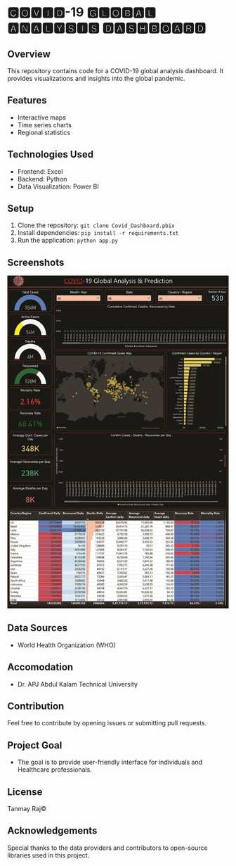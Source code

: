 # 🅲🅾🆅🅸🅳-19  🅶🅻🅾🅱🅰🅻  🅰🅽🅰🅻🆈🆂🅸🆂  🅳🅰🆂🅷🅱🅾🅰🆁🅳

## Overview
This repository contains code for a COVID-19 global analysis dashboard. It provides visualizations and insights into the global pandemic.

## Features
- Interactive maps
- Time series charts
- Regional statistics

## Technologies Used
- Frontend: Excel
- Backend: Python
- Data Visualization: Power BI 

## Setup
1. Clone the repository: `git clone Covid_Dashboard.pbix`
2. Install dependencies: `pip install -r requirements.txt`
3. Run the application: `python app.py`

## Screenshots
![Dashboard Preview](Covid_Dashboard_Project.jpg)

## Data Sources
- World Health Organization (WHO)

## Accomodation
- Dr. APJ Abdul Kalam Technical University

## Contribution
Feel free to contribute by opening issues or submitting pull requests.

## Project Goal
-  The goal is to provide user-friendly interface for individuals and Healthcare professionals.
## License
Tanmay Raj©

## Acknowledgements
Special thanks to the data providers and contributors to open-source libraries used in this project.
